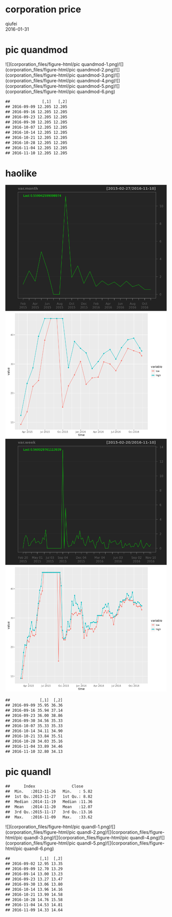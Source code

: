 # corporation price
qiufei  
2016-01-31  

<!-- # load needed packages -->




# pic quandmod

![](corporation_files/figure-html/pic quandmod-1.png)<!-- -->![](corporation_files/figure-html/pic quandmod-2.png)<!-- -->![](corporation_files/figure-html/pic quandmod-3.png)<!-- -->![](corporation_files/figure-html/pic quandmod-4.png)<!-- -->![](corporation_files/figure-html/pic quandmod-5.png)<!-- -->![](corporation_files/figure-html/pic quandmod-6.png)<!-- -->

```
##              [,1]   [,2]
## 2016-09-09 12.205 12.205
## 2016-09-16 12.205 12.205
## 2016-09-23 12.205 12.205
## 2016-09-30 12.205 12.205
## 2016-10-07 12.205 12.205
## 2016-10-14 12.205 12.205
## 2016-10-21 12.205 12.205
## 2016-10-28 12.205 12.205
## 2016-11-04 12.205 12.205
## 2016-11-10 12.205 12.205
```

# haolike

![](corporation_files/figure-html/unnamed-chunk-1-1.png)<!-- -->![](corporation_files/figure-html/unnamed-chunk-1-2.png)<!-- -->![](corporation_files/figure-html/unnamed-chunk-1-3.png)<!-- -->![](corporation_files/figure-html/unnamed-chunk-1-4.png)<!-- -->

```
##             [,1]  [,2]
## 2016-09-09 35.95 36.36
## 2016-09-16 35.94 37.14
## 2016-09-23 36.00 38.86
## 2016-09-30 34.56 35.33
## 2016-10-07 35.33 35.33
## 2016-10-14 34.11 34.90
## 2016-10-21 33.84 35.51
## 2016-10-28 34.03 35.16
## 2016-11-04 33.89 34.46
## 2016-11-10 32.80 34.13
```



# pic quandl


```
##      Index                Close      
##  Min.   :2012-11-26   Min.   : 5.82  
##  1st Qu.:2013-11-27   1st Qu.: 8.82  
##  Median :2014-11-19   Median :11.36  
##  Mean   :2014-11-20   Mean   :12.07  
##  3rd Qu.:2015-11-17   3rd Qu.:13.16  
##  Max.   :2016-11-09   Max.   :33.62
```

![](corporation_files/figure-html/pic quandl-1.png)<!-- -->![](corporation_files/figure-html/pic quandl-2.png)<!-- -->![](corporation_files/figure-html/pic quandl-3.png)<!-- -->![](corporation_files/figure-html/pic quandl-4.png)<!-- -->![](corporation_files/figure-html/pic quandl-5.png)<!-- -->![](corporation_files/figure-html/pic quandl-6.png)<!-- -->

```
##             [,1]  [,2]
## 2016-09-02 12.95 13.35
## 2016-09-09 12.70 13.29
## 2016-09-14 13.00 13.23
## 2016-09-23 13.27 13.47
## 2016-09-30 13.06 13.80
## 2016-10-14 13.96 14.16
## 2016-10-21 13.99 14.58
## 2016-10-28 14.76 15.58
## 2016-11-04 14.53 14.81
## 2016-11-09 14.33 14.64
```


